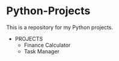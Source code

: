 # Python-Projects
This is a repository for my Python projects.

* PROJECTS
  * Finance Calculator
  * Task Manager
